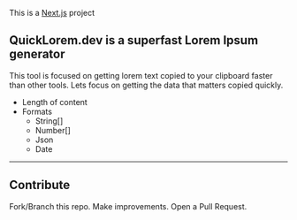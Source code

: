 This is a [Next.js](https://nextjs.org/) project

## QuickLorem.dev is a superfast Lorem Ipsum generator

This tool is focused on getting lorem text copied to your clipboard
faster than other tools. Lets focus on getting the data that matters copied quickly. 

- Length of content
- Formats 
  - String[]
  - Number[]
  - Json
  - Date


---

## Contribute
Fork/Branch this repo. Make improvements. Open a Pull Request.